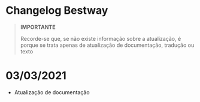 # Changelog Bestway

>**IMPORTANTE**
>
>Recorde-se que, se não existe informação sobre a atualização, é porque se trata apenas de atualização de documentação, tradução ou texto

# 03/03/2021 

 - Atualização de documentação